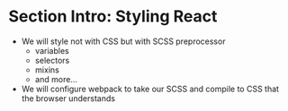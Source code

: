 # Section Intro: Styling React
* We will style not with CSS but with SCSS preprocessor
    - variables
    - selectors
    - mixins
    - and more...
* We will configure webpack to take our SCSS and compile to CSS that the browser understands
